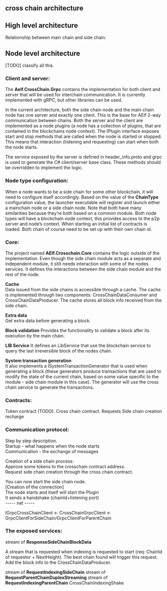 ## cross chain architecture

## High level architecture

Relationship between main chain and side chain.

## Node level architecture

[TODO] classify all this.

### Client and server:

The **Aelf.CrossChain.Grpc** contains the implementation for both client and server that will be used for interchain communication. It is currently implemented with gRPC, but other libraries can be used.

In the current architecture, both the side chain node and the main chain node has one server and exactly one client. This is the base for AElf 2-way communication between chains. 
Both the server and the client are implemented as a node plugins (a node has a collection of plugins, that are contained in the blockchains node context). The IPlugin interface exposes start and stop methods that are called when the node is started or stopped. This means that interaction (listening and requesting) can start when both the node starts.

The service exposed by the server is defined in header_info.proto and grpc is used to generate the C# client/server base class. These methods should be overridden to implement the logic.

### Node type configuration:

When a node wants to be a side chain for some other blockchain, it will need to configure itself accordingly. Based on the value of the **ChainType** configuration value, the launcher executable will register and launch either a mainchain node or a side chain node. Note that both have many similarities because they’re both based on a common module. Both node types will have a blockchain node context, this provides access to the p2p server and node’s context. When starting an initial list of contracts is loaded. Both chain of course need to be set up with their own chain id.

### Core:

The project named **AElf.Crosschain.Core** contains the logic outside of the implementation. Even though the side chain module acts as a separate and independent module, it still needs interaction with some of the nodes services. It defines the interactions between the side chain module and the rest of the node. 

**Cache**   
Data issued from the side chains is accessible through a cache. The cache is implemented through two components: CrossChainDataConsumer and CrossChainDataProducer. The cache stores all block info received from the side chain.

**Extra data**  
Get extra data before generating a block.

**Block validation** 
Provides the functionality to validate a block after its execution by the main chain.

**LIB Service** 
It defines an LibService that use the blockchain service to query the last irreversible block of the nodes chain. 

**System transaction generation**  
It also implements a ISystemTransactionGenerator that is used when generating a block (these generators produce transactions that are used to modify the state of the current chain, based on some value specific to the module - side chain module in this case). The generator will use the cross chain service to generate the transactions.


### Contracts:

Token contract (TODO).
Cross chain contract.
	Requests
	Side chain creation
recharge

### Communication protocol:

Step by step description.  
Startup - what happens when the node starts  
Communication - the exchange of messages  

Creation of a side chain process:  
Approve some tokens to the crosschain contract address.  
Request side chain creation through the cross chain contract.  

You can now start the side chain node.  
[Creation of the connection]  
The node starts and itself will start the Plugin  
It sends a handshake (chainId+listening port)  
----- net -----  




IGrpcCrossChainClient ← CrossChainGrpcClient<TResponse> ← GrpcClientForSideChain/GrpcClientForParentChain

### The exposed services:
stream of **ResponseSideChainBlockData** 

A stream that is requested when indexing is requested to start (req: ChainId of requestor + NextHeight). The best chain found will trigger this request. Add the block info to the CrossChainDataProducer.

stream of **RequestIndexingSideChain**
stream of **RequestParentChainDuplexStreaming**
stream of **RequestIndexingParentChain**
CrossChainIndexingShake
